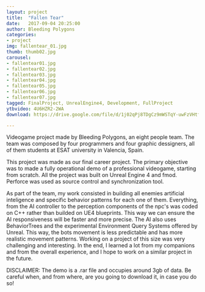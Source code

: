 ```yaml
---
layout: project
title:  "Fallen Tear"
date:   2017-09-04 20:25:00
author: Bleeding Polygons
categories:
- project
img: fallentear_01.jpg
thumb: thumb02.jpg
carousel:
- fallentear01.jpg
- fallentear02.jpg
- fallentear03.jpg
- fallentear04.jpg
- fallentear05.jpg
- fallentear06.jpg
- fallentear07.jpg
tagged: FinalProject, UnrealEngine4, Development, FullProject
ytbvideo: 4U6HZR2-2WA
download: https://drive.google.com/file/d/1j02qPj8TDgCz9mWSTqY-uwFzVHtftW9V/view?usp=sharing

---
```


Videogame project made by Bleeding Polygons, an eight people team. The team was composed by four programmers and four graphic dessigners, all of them students at ESAT university in Valencia, Spain.

This project was made as our final career project. The primary objective was to made a fully operational demo of a professional videogame, starting from scratch. All the project was built on Unreal Engine 4 and fmod. Perforce was used as source control and synchronization tool.

As part of the team, my work consisted in building all enemies artificial inteligence and specific behavior patterns for each one of them. Everything, from the AI controller to the perception components of the npc's was coded on C++ rather than builded on UE4 blueprints. This way we can ensure the AI responsiveness will be faster and more precise.
The AI also uses BehaviorTrees and the experimental Environment Query Systems offered by Unreal. This way, the bots movement is less predictable and has more realistic movement patterns.
Working on a project of this size was very challenging and interesting. In the end, I learned a lot from my companions and from the overall experience, and I hope to work on a similar project in the future.

DISCLAIMER: The demo is a .rar file and occupies around 3gb of data. Be careful when, and from where, are you going to download it, in case you do so!
